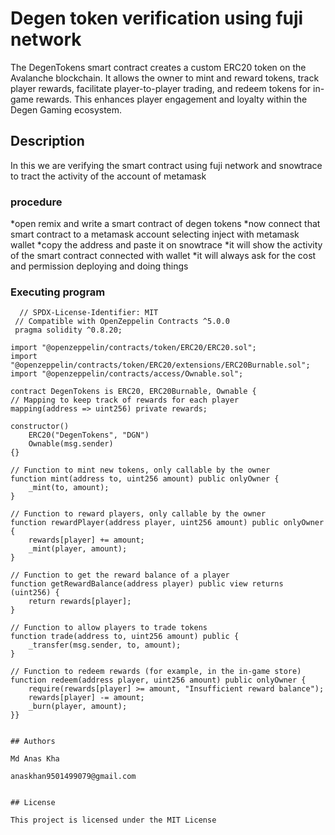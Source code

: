 # Degen token verification using fuji network

The DegenTokens smart contract creates a custom ERC20 token on the Avalanche blockchain. It allows the owner to mint and reward tokens, track player rewards, facilitate player-to-player trading, and redeem tokens for in-game rewards. This enhances player engagement and loyalty within the Degen Gaming ecosystem.

## Description

In this we are verifying the smart contract using fuji network and snowtrace to tract the activity of the account of metamask


### procedure 
*open remix and write a smart contract of degen tokens
*now connect that smart contract to a metamask account selecting inject with metamask wallet
*copy the address and paste it on snowtrace 
*it will show the activity of the smart contract connected with wallet
*it will always ask for the cost and permission deploying and doing things 

### Executing program
      // SPDX-License-Identifier: MIT
     // Compatible with OpenZeppelin Contracts ^5.0.0
     pragma solidity ^0.8.20;

    import "@openzeppelin/contracts/token/ERC20/ERC20.sol";
    import "@openzeppelin/contracts/token/ERC20/extensions/ERC20Burnable.sol";
    import "@openzeppelin/contracts/access/Ownable.sol";

    contract DegenTokens is ERC20, ERC20Burnable, Ownable {
    // Mapping to keep track of rewards for each player
    mapping(address => uint256) private rewards;

    constructor()
        ERC20("DegenTokens", "DGN")
        Ownable(msg.sender)
    {}

    // Function to mint new tokens, only callable by the owner
    function mint(address to, uint256 amount) public onlyOwner {
        _mint(to, amount);
    }

    // Function to reward players, only callable by the owner
    function rewardPlayer(address player, uint256 amount) public onlyOwner {
        rewards[player] += amount;
        _mint(player, amount);
    }

    // Function to get the reward balance of a player
    function getRewardBalance(address player) public view returns (uint256) {
        return rewards[player];
    }

    // Function to allow players to trade tokens
    function trade(address to, uint256 amount) public {
        _transfer(msg.sender, to, amount);
    }

    // Function to redeem rewards (for example, in the in-game store)
    function redeem(address player, uint256 amount) public onlyOwner {
        require(rewards[player] >= amount, "Insufficient reward balance");
        rewards[player] -= amount;
        _burn(player, amount);
    }}


```

## Authors

Md Anas Kha

anaskhan9501499079@gmail.com


## License

This project is licensed under the MIT License
